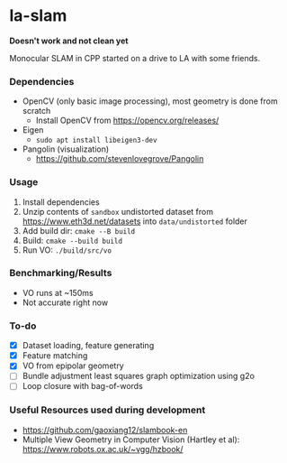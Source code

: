 # la-slam

**Doesn't work and not clean yet**

Monocular SLAM in CPP started on a drive to LA with some friends.

### Dependencies
- OpenCV (only basic image processing), most geometry is done from scratch 
  - Install OpenCV from https://opencv.org/releases/
- Eigen
  - `sudo apt install libeigen3-dev`
- Pangolin (visualization)
  - https://github.com/stevenlovegrove/Pangolin

### Usage 

1. Install dependencies
2. Unzip contents of `sandbox` undistorted dataset from https://www.eth3d.net/datasets into `data/undistorted` folder
3. Add build dir: `cmake --B build` 
4. Build: `cmake --build build`
5. Run VO: `./build/src/vo`

### Benchmarking/Results

- VO runs at ~150ms
- Not accurate right now

### To-do
- [x] Dataset loading, feature generating
- [x] Feature matching
- [x] VO from epipolar geometry
- [ ] Bundle adjustment least squares graph optimization using g2o
- [ ] Loop closure with bag-of-words

### Useful Resources used during development 
- https://github.com/gaoxiang12/slambook-en
- Multiple View Geometry in Computer Vision (Hartley et al): https://www.robots.ox.ac.uk/~vgg/hzbook/
